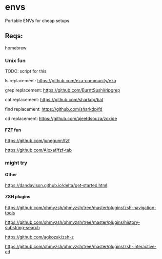 # envs
Portable ENVs for cheap setups

## Reqs:

homebrew

### Unix fun

TODO: script for this

ls replacement:
https://github.com/eza-community/eza

grep replacement:
https://github.com/BurntSushi/ripgrep

cat replacement:
https://github.com/sharkdp/bat

find replacement:
https://github.com/sharkdp/fd

cd replacement:
https://github.com/ajeetdsouza/zoxide

#### FZF fun
https://github.com/junegunn/fzf

https://github.com/Aloxaf/fzf-tab

### might try

#### Other

https://dandavison.github.io/delta/get-started.html

#### ZSH plugins

https://github.com/ohmyzsh/ohmyzsh/tree/master/plugins/zsh-navigation-tools

https://github.com/ohmyzsh/ohmyzsh/tree/master/plugins/history-substring-search

https://github.com/agkozak/zsh-z

https://github.com/ohmyzsh/ohmyzsh/tree/master/plugins/zsh-interactive-cd
